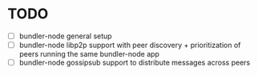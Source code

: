 TODO
====

- [ ] bundler-node general setup
- [ ] bundler-node libp2p support with peer discovery + prioritization of
peers running the same bundler-node app
- [ ] bundler-node gossipsub support to distribute messages across peers

